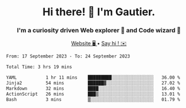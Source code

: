 <h1 align="center">Hi there! 👋 I'm Gautier.</h1>
<h3 align="center">I'm a curiosity driven Web explorer 🚀 and Code wizard 🧙</h3>

<p align="center">
  <a href="https://xisabla.github.io/">Website 🖥️ </a> •
  <a href="mailto:xisabla.dev@gmail.com">Say hi ! ✉️</a>
</p>

<!--START_SECTION:waka-->

```txt
From: 17 September 2023 - To: 24 September 2023

Total Time: 3 hrs 19 mins

YAML           1 hr 11 mins    █████████░░░░░░░░░░░░░░░░   36.00 %
Jinja2         54 mins         ██████▓░░░░░░░░░░░░░░░░░░   27.02 %
Markdown       32 mins         ████░░░░░░░░░░░░░░░░░░░░░   16.40 %
ActionScript   26 mins         ███▒░░░░░░░░░░░░░░░░░░░░░   13.01 %
Bash           3 mins          ▒░░░░░░░░░░░░░░░░░░░░░░░░   01.79 %
```

<!--END_SECTION:waka-->

